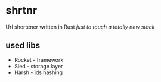 # shrtnr
Url shortener written in Rust *just to touch a totally new stack*

## used libs
* Rocket - framework
* Sled - storage layer
* Harsh - ids hashing
